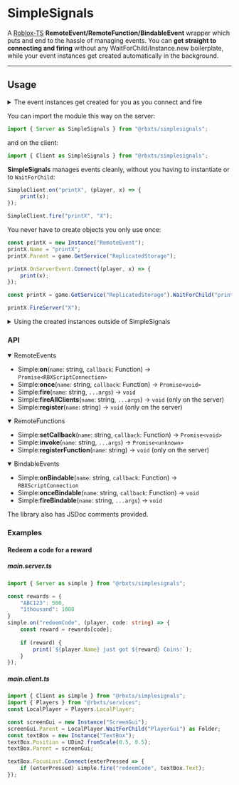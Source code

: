 # SimpleSignals
A [Roblox-TS](https://github.com/roblox-ts/roblox-ts) **RemoteEvent/RemoteFunction/BindableEvent** wrapper which puts and end to the hassle of managing events. You can **get straight to connecting and firing** without any WaitForChild/Instance.new boilerplate, while your event instances get created automatically in the background.
<hr>

## Usage
<details>
<summary>The event instances get created for you as you connect and fire</summary>

#### Example: working with an event called "z"
```ts
SimpleClient.on("z", callbackFunc)
```
gets called on the client, but `z` doesn't exist. SimpleSignals will `WaitForChild("z")` on the event folder, and when the event gets created on the server, it connects `callbackFunc` to it.<br>
*But how do events get created?*<br>
Any time you call a `z` RemoteEvent related function on the server (`on(z`, `once(z`, `fire(z`), a RemoteEvent with name `z` gets created - if such a RemoteEvent doesn't exist. RemoteEvents/RemoteFunctions cannot be created on the client.<br>
<br>
<br>
The same process follows for RemoteFunctions and BindableEvents (note that BindableEvents aren't parented anywhere).

</details>

You can import the module this way on the server:
```ts
import { Server as SimpleSignals } from "@rbxts/simplesignals";
```
and on the client:
```ts
import { Client as SimpleSignals } from "@rbxts/simplesignals";
```
**SimpleSignals** manages events cleanly, without you having to instantiate or to `WaitForChild`:
```ts
SimpleClient.on("printX", (player, x) => {
	print(x);
});
```
```ts
SimpleClient.fire("printX", "X");
```
You never have to create objects you only use once:
```ts
const printX = new Instance("RemoteEvent");
printX.Name = "printX";
printX.Parent = game.GetService("ReplicatedStorage");

printX.OnServerEvent.Connect((player, x) => {
	print(x);
});
```
```ts
const printX = game.GetService("ReplicatedStorage").WaitForChild("printX");

printX.FireServer("X");
```

<details>
<summary>Using the created instances outside of SimpleSignals</summary>

The following table describes where each event is stored:

| Event type     | Game location     | Folder name     | Path                                   |
|----------------|-------------------|-----------------|----------------------------------------|
| RemoteEvent    | ReplicatedStorage | RemoteEvents    | game.ReplicatedStorage.RemoteEvents    |
| RemoteFunction | ReplicatedStorage | RemoteFunctions | game.ReplicatedStorage.RemoteFunctions |
| BindableEvent  | none*             |                 |                                        |

*BindableEvents aren't parented anywhere. They're stored in an internal table.

</details>

### API
<details open>
<summary>RemoteEvents</summary>
	
+ Simple:**on**(`name`: string, `callback`: Function) → `Promise<RBXScriptConnection>`<br>
+ Simple:**once**(`name`: string, `callback`: Function) → `Promise<void>`<br>
+ Simple:**fire**(`name`: string, `...args`) → `void`<br>
+ Simple:**fireAllClients**(`name`: string, `...args`) → `void` (only on the server)<br>
+ Simple:**register**(`name`: string) → `void` (only on the server)<br>

</details>

<details open>
<summary>RemoteFunctions</summary>

+ Simple:**setCallback**(`name`: string, `callback`: Function) → `Promise<void>`<br>
+ Simple:**invoke**(`name`: string, `...args`) → `Promise<unknown>`<br>
+ Simple:**registerFunction**(`name`: string) → `void` (only on the server)<br>

</details>

<details open>
<summary>BindableEvents</summary>

+ Simple:**onBindable**(`name`: string, `callback`: Function) → `RBXScriptConnection`<br>
+ Simple:**onceBindable**(`name`: string, `callback`: Function) → `void`<br>
+ Simple:**fireBindable**(`name`: string, `...args`) → `void`<br>

</details>
The library also has JSDoc comments provided.

### Examples
#### Redeem a code for a reward
##### main.server.ts
```ts
import { Server as simple } from "@rbxts/simplesignals";

const rewards = {
	"ABC123": 500,
	"1thousand": 1000
}
simple.on("redeemCode", (player, code: string) => {
	const reward = rewards[code];
	
	if (reward) {
		print(`${player.Name} just got ${reward} Coins!`);
	}
});
```

##### main.client.ts
```ts
import { Client as simple } from "@rbxts/simplesignals";
import { Players } from "@rbxts/services";
const LocalPlayer = Players.LocalPlayer;

const screenGui = new Instance("ScreenGui");
screenGui.Parent = LocalPlayer.WaitForChild("PlayerGui") as Folder;
const textBox = new Instance("TextBox");
textBox.Position = UDim2.fromScale(0.5, 0.5);
textBox.Parent = screenGui;

textBox.FocusLost.Connect(enterPressed => {
	if (enterPressed) simple.fire("redeemCode", textBox.Text);
});
```